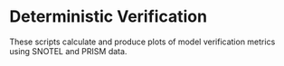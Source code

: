# Deterministic Verification
These scripts calculate and produce plots of model verification metrics using SNOTEL and PRISM data.
